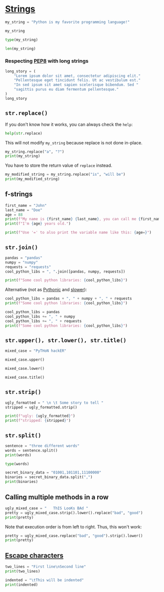 
# [Strings](https://docs.python.org/3/library/stdtypes.html#text-sequence-type-str)


```python
my_string = "Python is my favorite programming language!"
```


```python
my_string
```


```python
type(my_string)
```


```python
len(my_string)
```

### Respecting [PEP8](https://www.python.org/dev/peps/pep-0008/#maximum-line-length) with long strings


```python
long_story = (
    "Lorem ipsum dolor sit amet, consectetur adipiscing elit."
    "Pellentesque eget tincidunt felis. Ut ac vestibulum est."
    "In sed ipsum sit amet sapien scelerisque bibendum. Sed "
    "sagittis purus eu diam fermentum pellentesque."
)
long_story
```

## `str.replace()`

If you don't know how it works, you can always check the `help`:


```python
help(str.replace)
```

This will not modify `my_string` because replace is not done in-place.


```python
my_string.replace("a", "?")
print(my_string)
```

You have to store the return value of `replace` instead.


```python
my_modified_string = my_string.replace("is", "will be")
print(my_modified_string)
```

## f-strings


```python
first_name = "John"
last_name = "Doe"
age = 88
print(f"My name is {first_name} {last_name}, you can call me {first_name}.")
print(f"I'm {age} years old.")
```


```python
print(f"Use '=' to also print the variable name like this: {age=}")
```

## `str.join()`


```python
pandas = "pandas"
numpy = "numpy"
requests = "requests"
cool_python_libs = ", ".join([pandas, numpy, requests])
```


```python
print(f"Some cool python libraries: {cool_python_libs}")
```

Alternative (not as [Pythonic](http://docs.python-guide.org/en/latest/writing/style/#idioms) and [slower](https://waymoot.org/home/python_string/)):


```python
cool_python_libs = pandas + ", " + numpy + ", " + requests
print(f"Some cool python libraries: {cool_python_libs}")

cool_python_libs = pandas
cool_python_libs += ", " + numpy
cool_python_libs += ", " + requests
print(f"Some cool python libraries: {cool_python_libs}")
```

## `str.upper(), str.lower(), str.title()`


```python
mixed_case = "PyTHoN hackER"
```


```python
mixed_case.upper()
```


```python
mixed_case.lower()
```


```python
mixed_case.title()
```

## `str.strip()`


```python
ugly_formatted = " \n \t Some story to tell "
stripped = ugly_formatted.strip()

print(f"ugly: {ugly_formatted}")
print(f"stripped: {stripped}")
```

## `str.split()`


```python
sentence = "three different words"
words = sentence.split()
print(words)
```


```python
type(words)
```


```python
secret_binary_data = "01001,101101,11100000"
binaries = secret_binary_data.split(",")
print(binaries)
```

## Calling multiple methods in a row


```python
ugly_mixed_case = "   ThIS LooKs BAd "
pretty = ugly_mixed_case.strip().lower().replace("bad", "good")
print(pretty)
```

Note that execution order is from left to right. Thus, this won't work:


```python
pretty = ugly_mixed_case.replace("bad", "good").strip().lower()
print(pretty)
```

## [Escape characters](http://python-reference.readthedocs.io/en/latest/docs/str/escapes.html#escape-characters)


```python
two_lines = "First line\nSecond line"
print(two_lines)
```


```python
indented = "\tThis will be indented"
print(indented)
```
